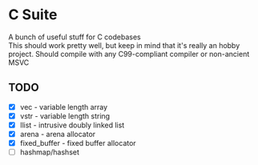 # C Suite
A bunch of useful stuff for C codebases  
This should work pretty well, but keep in mind that it's really an hobby project.
Should compile with any C99-compliant compiler or non-ancient MSVC

## TODO
- [x] vec - variable length array
- [x] vstr - variable length string
- [x] llist - intrusive doubly linked list
- [x] arena - arena allocator
- [x] fixed_buffer - fixed buffer allocator
- [ ] hashmap/hashset